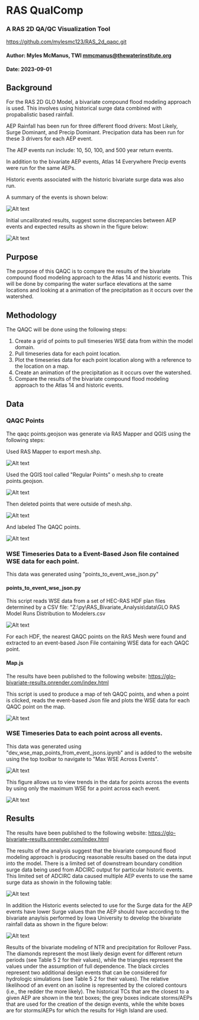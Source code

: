 
# RAS QualComp

### A RAS 2D QA/QC Visualization Tool

https://github.com/mylesmc123/RAS_2d_qaqc.git

#### Author: Myles McManus, TWI mmcmanus@thewaterinstitute.org
#### Date: 2023-09-01

## Background

For the RAS 2D GLO Model, a bivariate compound flood modeling approach is used. This involves using historical surge data combined with propabalistic based rainfall.

AEP Rainfall has been run for three different flood drivers: Most Likely, Surge Dominant, and Precip Dominant. Precipation data has been run for these 3 drivers for each AEP event.

The AEP events run include: 10, 50, 100, and 500 year return events.

In addition to the bivariate AEP events, Atlas 14 Everywhere Precip events were run for the same AEPs.

Historic events associated with the historic bivariate surge data was also run.

A summary of the events is shown below:

![Alt text](data/image.png)

Initial uncalibrated results, suggest some discrepancies between AEP events and expected results as shown in the figure below:

![Alt text](data/image-1.png)
## Purpose

The purpose of this QAQC is to compare the results of the bivariate compound flood modeling approach to the Atlas 14 and historic events. This will be done by comparing the water surface elevations at the same locations and looking at a animation of the precipitation as it occurs over the watershed.

## Methodology

The QAQC will be done using the following steps:

1. Create a grid of points to pull timeseries WSE data from within the model domain.
2. Pull timeseries data for each point location.
3. Plot the timeseries data for each point location along with a reference to the location on a map.
4. Create an animation of the precipitation as it occurs over the watershed.
5. Compare the results of the bivariate compound flood modeling approach to the Atlas 14 and historic events.

## Data

### QAQC Points

The qaqc points.geojson was generate via RAS Mapper and QGIS using the following steps:

Used RAS Mapper to export mesh.shp.


![Alt text](data/RASMapper.png)


Used the QGIS tool called "Regular Points" o mesh.shp to create points.geojson.

![Alt text](<data/QGIS Regular Points.png>)


Then deleted points that were outside of mesh.shp.

![Alt text](<data/GLO Clipped Regular Points.png>)

And labeled The QAQC points.


![Alt text](data/basin_points.png)



### WSE Timeseries Data to a Event-Based Json file contained WSE data for each point.
This data was generated using "points_to_event_wse_json.py"

#### points_to_event_wse_json.py

This script reads WSE data from a set of HEC-RAS HDF plan files determined by a CSV file: "Z:\py\RAS_Bivariate_Analysis\data\GLO RAS Model Runs Distribution to Modelers.csv


![Alt text](data/image.png)

For each HDF, the nearest QAQC points on the RAS Mesh were found and extracted to an event-based Json File containing WSE data for each QAQC point.

#### Map.js

The results have been published to the following website: 
https://glo-bivariate-results.onrender.com/index.html

This script is used to produce a map of teh QAQC points, and when a point is clicked, reads the event-based Json file and plots the WSE data for each QAQC point on the map.


![Alt text](<data/website map.png>)

### WSE Timeseries Data to each point across all events.
This data was generated using "dev_wse_map_points_from_event_jsons.ipynb" and is added to the website using the top toolbar to navigate to "Max WSE Across Events". 


![Alt text](data/toolbar.png)

This figure allows us to view trends in the data for points across the events by using only the maximum WSE for a point across each event.


![Alt text](<data/max wse.png>)
## Results

The results have been published to the following website: 
https://glo-bivariate-results.onrender.com/index.html

The results of the analysis suggest that the bivariate compound flood modeling approach is producing reasonable results based on the data input into the model. There is a limited set of downstream boundary condition surge data being used from ADCIRC output for particular historic events. This limited set of ADCIRC data caused multiple AEP events to use the same surge data as showin in the following table:

![Alt text](<data/AEP Surge Historic Selected Table.png>)


 In addition the Historic events selected to use for the Surge data for the AEP events have lower Surge values than the AEP should have according to the bivariate anaylsis performed by Iowa University to develop the bivariate rainfall data as shown in the figure below:


![Alt text](<data/Bivariate Results - Rollover Pass.png>)


Results of the bivariate modeling of NTR and precipitation for Rollover Pass. The diamonds represent the most likely design event for different return periods (see Table 5 2 for their values), while the triangles represent the values under the assumption of full dependence. The black circles represent two additional design events that can be considered for hydrologic simulations (see Table 5 2 for their values). The relative likelihood of an event on an isoline is represented by the colored contours (i.e., the redder the more likely). The historical TCs that are the closest to a given AEP are shown in the text boxes; the grey boxes indicate storms/AEPs that are used for the creation of the design events, while the white boxes are for storms/AEPs for which the results for High Island are used.

